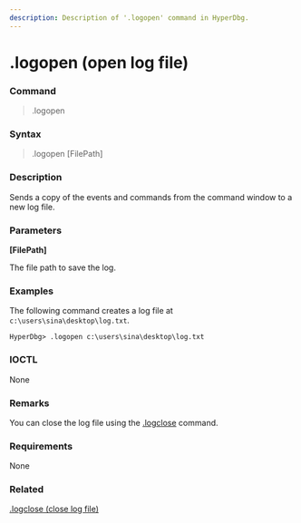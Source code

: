 ```yaml
---
description: Description of '.logopen' command in HyperDbg.
---
```


# .logopen \(open log file\)

### Command

> .logopen

### Syntax

> .logopen \[FilePath\]

### Description

Sends a copy of the events and commands from the command window to a new log file.

### Parameters

**\[FilePath\]**

The file path to save the log.

### Examples

The following command creates a log file at `c:\users\sina\desktop\log.txt`.

```text
HyperDbg> .logopen c:\users\sina\desktop\log.txt
```

### IOCTL

None

### Remarks

You can close the log file using the [.logclose](https://docs.hyperdbg.org/commands/meta-commands/.logclose) command.

### Requirements

None

### Related

[.logclose \(close log file\)](https://docs.hyperdbg.org/commands/meta-commands/.logclose)

